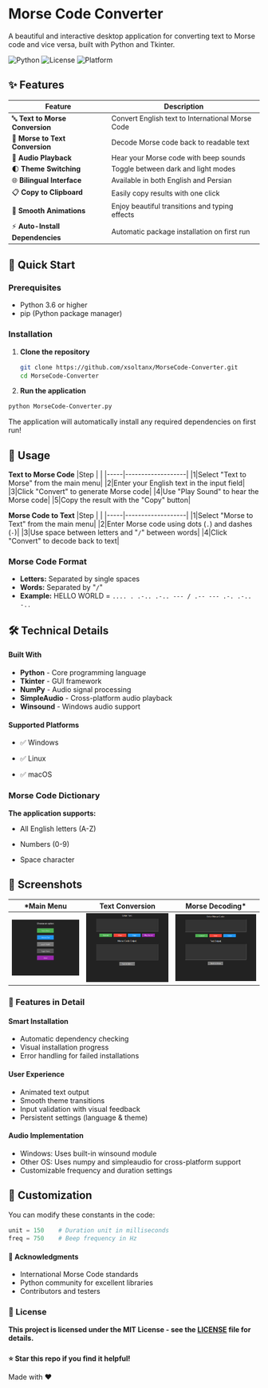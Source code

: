 # Morse Code Converter

A beautiful and interactive desktop application for converting text to Morse code and vice versa, built with Python and Tkinter.


![Python](https://img.shields.io/badge/Python-3.6%2B-blue)
![License](https://img.shields.io/badge/License-MIT-green)
![Platform](https://img.shields.io/badge/Platform-Windows%20%7C%20Linux%20%7C%20macOS-white)


## ✨ Features

| Feature | Description |
|---------|-------------|
| 🔤  **Text to Morse Conversion** | Convert English text to International Morse Code |
| 📝  **Morse to Text Conversion** | Decode Morse code back to readable text |
| 🎵  **Audio Playback** | Hear your Morse code with beep sounds |
| 🌓  **Theme Switching** | Toggle between dark and light modes |
| 🌐  **Bilingual Interface** | Available in both English and Persian |
| 📋  **Copy to Clipboard** | Easily copy results with one click |
| 💫  **Smooth Animations** | Enjoy beautiful transitions and typing effects |
| ⚡  **Auto-Install Dependencies** | Automatic package installation on first run |

## 🚀 Quick Start

### Prerequisites
- Python 3.6 or higher
- pip (Python package manager)


### Installation

1. **Clone the repository**

   ```bash
   git clone https://github.com/xsoltanx/MorseCode-Converter.git
   cd MorseCode-Converter
   ```

2.   **Run the application**

```bash
python MorseCode-Converter.py
```
The application will automatically install any required dependencies on first run!

## 🎯 Usage
**Text to Morse Code**
|Step | |
|-----|-------------------|
|1|Select "Text to Morse" from the main menu|
|2|Enter your English text in the input field|
|3|Click "Convert" to generate Morse code|
|4|Use "Play Sound" to hear the Morse code|
|5|Copy the result with the "Copy" button|

**Morse Code to Text**
|Step | |
|-----|-------------------|
|1|Select "Morse to Text" from the main menu|
|2|Enter Morse code using dots (`.`) and dashes (`-`)|
|3|Use space between letters and "`/`" between words|
|4|Click "Convert" to decode back to text|

### Morse Code Format
- **Letters:** Separated by single spaces
- **Words:** Separated by "`/`"
- **Example:** HELLO WORLD = `.... . .-.. .-.. --- / .-- --- .-. .-.. -..`


## 🛠️ Technical Details
#### **Built With**
- **Python** - Core programming language
- **Tkinter** - GUI framework
- **NumPy** - Audio signal processing
- **SimpleAudio** - Cross-platform audio playback
- **Winsound** - Windows audio support

#### **Supported Platforms**
- ✅ Windows

- ✅ Linux

- ✅ macOS

### Morse Code Dictionary

 **The application supports:**

- All English letters (A-Z)

- Numbers (0-9)

- Space character

## 📸 Screenshots

|*Main Menu | Text Conversion |	Morse Decoding* |
|-----------|-----------------|------------------|
|![Screenshot of a main menu.](https://github.com/xsoltanx/MorseCode-Converter/blob/main/assets/ScreenShots/Shot-1.png)| ![Screenshot of a Text Conversion menu.](https://github.com/xsoltanx/MorseCode-Converter/blob/main/assets/ScreenShots/Shot-2.png) | ![Screenshot of a Morse Decoding menu.](https://github.com/xsoltanx/MorseCode-Converter/blob/main/assets/ScreenShots/Shot-3.png)

### 🎨 Features in Detail
#### Smart Installation

- Automatic dependency checking
- Visual installation progress
- Error handling for failed installations

#### User Experience
- Animated text output
- Smooth theme transitions
- Input validation with visual feedback
- Persistent settings (language & theme)

#### Audio Implementation
- Windows: Uses built-in winsound module
- Other OS: Uses numpy and simpleaudio for cross-platform support
- Customizable frequency and duration settings

## 🔧 Customization
You can modify these constants in the code:

```python
unit = 150    # Duration unit in milliseconds
freq = 750    # Beep frequency in Hz
```

#### 🙏 Acknowledgments
- International Morse Code standards
- Python community for excellent libraries
- Contributors and testers



### 📝 License
**This project is licensed under the MIT License - see the [LICENSE](./main/LICENSE) file for details.**

###
**⭐ Star this repo if you find it helpful!**

Made with ❤️
